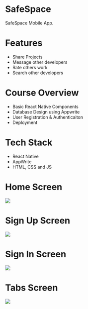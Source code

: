 # SafeSpace 
 SafeSpace Mobile App.

# Features
* Share Projects
* Message other developers
* Rate others work
* Search other developers

# Course Overview
* Basic React Native Components
* Database Design using Appwrite
* User Registration & Authenticaiton
* Deployment

# Tech Stack
* React Native
* AppWrite
* HTML, CSS and JS

# Home Screen
<img src="assets/images/screenshot/onboarding.png">  

# Sign Up Screen
<img src="assets/images/screenshot/signup.png">  

# Sign In Screen
<img src="assets/images/screenshot/login.png">  

# Tabs Screen
<img src="assets/images/screenshot/tabs.png">  
